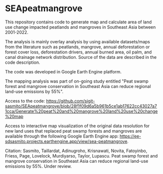 # SEApeatmangrove

This repository contains code to generate map and calculate area of land use change impacted peatlands and mangroves in Southeast Asia between 2001-2022.

The analysis is mainly overlay analysis by using available datasets/maps from the literature such as peatlands, mangrove, annual deforestation or forest cover loss, deforestation drivers, annual burned area, oil palm, and canal drainage network distribution. Source of the data are described in the code description.

The code was developed in Google Earth Engine platform.

The mapping analysis was part of on-going study entitled "Peat swamp forest and mangrove conservation in Southeast Asia can reduce regional land-use emissions by 55%".

Access to the code: https://github.com/sigit-sasmito/SEApeatmangrove/blob/28f1f09d6a5b961b5ce1ab17622cc43027a71cca/Generate%20peat%20and%20mangrove%20land%20use%20change%20map 

Access to interactive map visualization of the original data resolution for new land uses that replaced peat swamp forests and mangroves are available through the following Google Earth Engine app: https://ee-sdsasmito.projects.earthengine.app/view/sea-peatmangrove.

Citation:
Sasmito, Taillardat, Adinugroho, Krisnawati, Novita, Fatoyinbo, Friess, Page, Lovelock, Murdiyarso, Taylor, Lupascu. Peat swamp forest and mangrove conservation in Southeast Asia can reduce regional land-use emissions by 55%. Under review.
